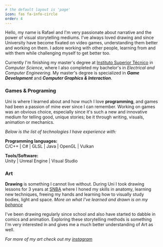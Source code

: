 ```yaml
---
# the default layout is 'page'
icon: fas fa-info-circle
order: 4
---
```

Hello, my name is Rafael and I'm very passionate about narrative and the power of visual storytelling mediums. I've always loved drawing and since University have become fixated on video games, understanding them better and working on them. I adore working with other people, learning from and with them while challenging myself to get better too. 

Currently I'm finishing my master's degree at [Instituto Superior Técnico](https://tecnico.ulisboa.pt/en/) in *Computer Science*, where I also completed my bachelor's in *Electrical and Computer Engineering*. 
My master's degree is specialized in **_Game Development_** and **_Computer Graphics & Interaction_**.
  
  
### Games & Programing
Uni is where I learned about and how much I love **programming**, and games had been a passion of mine ever since I can remember. Working on games was an obvious choice, especially since it's such a new and innovative medium for telling good, unique stories; be it through writing, visuals, animation or mechanics.
<!-- Make HOME page the games portfolio page, and about page the home page -->

*Below is the list of technologies I have experience with:*

**Programming languages:**  
	C/C++ | C# | GLSL | Java | OpenGL | Vulkan

**Tools/Software:**  
	Unity | Unreal Engine | Visual Studio 

### Art
**Drawing** is something I cannot live without. During Uni I took drawing lessons for 3 years at [SNBA](https://www.snba.pt/en/) where I honed my skills in anatomy, learning new techniques, freeing my hands and learning how to visually study bodies, light and space.   *More on what I've learned and drawn is on my [behance](https://www.behance.net/gallery/81045663/Drawing-Lessons)* 

I've been drawing regularly since school and also have started to dabble in comics and animation. Exploring these storytelling methods is something I'm very interested in and gives me a much better understanding of Art as well. 

  *For more of my art check out my [instagram](https://www.instagram.com/bahble/)*




 <!-- update SNBA drawing page with 3rd year content -->

